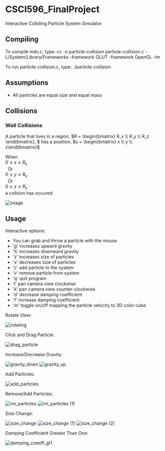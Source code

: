 # CSCI596_FinalProject
Interactive Colliding Particle System Simulator

Compiling
---------------
To compile mdv.c, type:
cc -o particle-collision particle-collision.c -L/System/Library/Frameworks -framework GLUT -framework OpenGL -lm

To run particle-collision.c, type:
./particle-collision

Assumptions
---------------
- All particles are equal size and equal mass


Collisions
---------------

### Wall Collisions
A particle that lives in a region, $`R = \begin{bmatrix} R_x \\ R_y \\ R_z \end{bmatrix}, `$ has a position, $`s = \begin{bmatrix} x \\ y \\ z\end{bmatrix}`$

When  
$`0 \leq x \leq R_x`$  
&nbsp; Or  
$`0 \leq y \leq R_y`$  
&nbsp; Or  
$`0 \leq z \leq R_z`$  
a collsion has occured.  


![image](https://github.com/sarahdepillis/CSCI596_FinalProject/assets/28903687/3bcc8f04-973a-4c7d-baca-5d40c8f4329a)


Usage
---------------
Interactive options:
- You can grab and throw a particle with the mouse
- 'g' increases upward gravity
- 'h' increases downward gravity
- 'z' increases size of particles
- 'x' decreases size of particles
- 'c' add particle to the system
- 'v' remove particle from system
- 'q' quit program
- 'l' pan camera view clockwise
- 'k' pan camera view counter-clockwise
- 'd' decrease damping coefficient
- 'f' increase damping coefficient
- 'm' toggle on/off mapping the particle velocity to 3D color cube



Rotate View:

![rotating](https://github.com/sarahdepillis/CSCI596_FinalProject/assets/28903687/ff2ef9e5-25e0-4979-8125-919f99506631)

Click and Drag Particle:

![drag_particle](https://github.com/sarahdepillis/CSCI596_FinalProject/assets/28903687/54a1fcf6-5979-4c70-8408-810cf626ed9e)

Increase/Decrease Gravity:

![gravity_down](https://github.com/sarahdepillis/CSCI596_FinalProject/assets/28903687/0b3c781c-9d6f-422a-af30-94ab87c3f31b)
![gravity_up](https://github.com/sarahdepillis/CSCI596_FinalProject/assets/28903687/dee8c3f7-c64e-4e7b-8bcc-2ad39d542282)

Add Particles:

![add_particles](https://github.com/sarahdepillis/CSCI596_FinalProject/assets/28903687/f79b7a16-97e9-4da6-bd13-b67b2645a11f)

Remove/Add Particles: 

![rm_particles](https://github.com/sarahdepillis/CSCI596_FinalProject/assets/28903687/7d19c1e5-b239-4e4f-a7e1-2c0645d11180)
![rm_particles (1)](https://github.com/sarahdepillis/CSCI596_FinalProject/assets/28903687/d5c40519-644e-41a2-b33d-be8a8453a292)

Size Change:

![size_change](https://github.com/sarahdepillis/CSCI596_FinalProject/assets/28903687/7611ea71-b0e8-4f5e-b214-85f1d4b5e5f3)
![size_change (1)](https://github.com/sarahdepillis/CSCI596_FinalProject/assets/28903687/e27302ca-7575-423c-a3b0-c88572b73d95)
![size_change (2)](https://github.com/sarahdepillis/CSCI596_FinalProject/assets/28903687/53698618-e518-443c-8909-f6ba40ef018c)



Damping Coefficient Greater Than One:

![damping_coeeff_gt1](https://github.com/sarahdepillis/CSCI596_FinalProject/assets/28903687/51d31f7d-d32d-44e2-b194-de3a5ab852f2)



